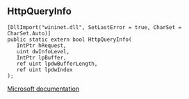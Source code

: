 ## HttpQueryInfo

```
[DllImport("wininet.dll", SetLastError = true, CharSet = CharSet.Auto)]
public static extern bool HttpQueryInfo(
   IntPtr hRequest,
   uint dwInfoLevel,
   IntPtr lpBuffer,
   ref uint lpdwBufferLength,
   ref uint lpdwIndex
);
```

[Microsoft documentation](https://docs.microsoft.com/en-us/windows/win32/api/wininet/nf-wininet-httpqueryinfoa)
